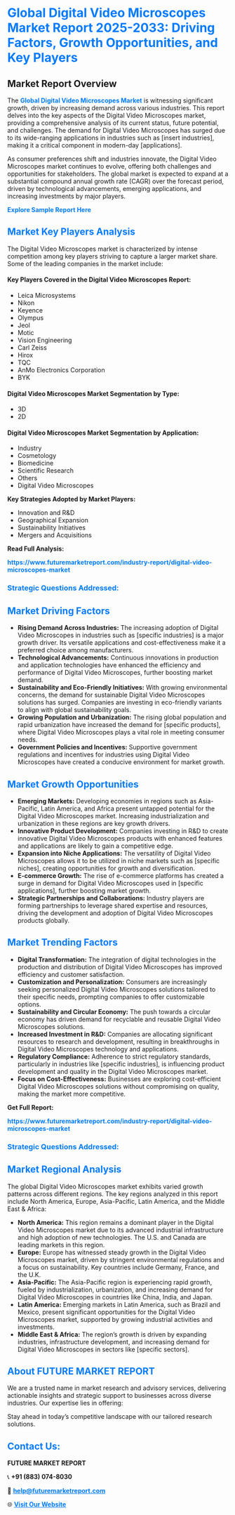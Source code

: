 <h1 style="color: #007BFF;">Global Digital Video Microscopes Market Report 2025-2033: Driving Factors, Growth Opportunities, and Key Players</h1>

<section id="overview">
<h2>Market Report Overview</h2>
<p>The <a href="https://www.futuremarketreport.com/industry-report/digital-video-microscopes-market" style="color: #007BFF; text-decoration: none;"><strong>Global Digital Video Microscopes Market</strong></a> is witnessing significant growth, driven by increasing demand across various industries. This report delves into the key aspects of the Digital Video Microscopes market, providing a comprehensive analysis of its current status, future potential, and challenges. The demand for Digital Video Microscopes has surged due to its wide-ranging applications in industries such as [insert industries], making it a critical component in modern-day [applications].</p>
<p>As consumer preferences shift and industries innovate, the Digital Video Microscopes market continues to evolve, offering both challenges and opportunities for stakeholders. The global market is expected to expand at a substantial compound annual growth rate (CAGR) over the forecast period, driven by technological advancements, emerging applications, and increasing investments by major players.</p>
</section>

<section id="overview">
<p><a href="https://www.futuremarketreport.com/request-sample/reportId=127926" style="color: #007BFF; text-decoration: none;"><strong>Explore Sample Report Here</strong></a></p>
</section>

<section id="key-players">
<h2 style="color: #007BFF;">Market Key Players Analysis</h2>
<p>The Digital Video Microscopes market is characterized by intense competition among key players striving to capture a larger market share. Some of the leading companies in the market include:</p>
<h4>Key Players Covered in the Digital Video Microscopes Report:</h4>
<ul><li>Leica Microsystems</li><li>Nikon</li><li>Keyence</li><li>Olympus</li><li>Jeol</li><li>Motic</li><li>Vision Engineering</li><li>Carl Zeiss</li><li>Hirox</li><li>TQC</li><li>AnMo Electronics Corporation</li><li>BYK</li></ul>
<h4>Digital Video Microscopes Market Segmentation by Type:</h4>
<ul><li>3D</li><li>2D</li></ul>

<h4>Digital Video Microscopes Market Segmentation by Application:</h4>
<ul><li>Industry</li><li>Cosmetology</li><li>Biomedicine</li><li>Scientific Research</li><li>Others</li><li>Digital Video Microscopes</li></ul>
<p><strong>Key Strategies Adopted by Market Players:</strong></p>
<ul>
<li>Innovation and R&D</li>
<li>Geographical Expansion</li>
<li>Sustainability Initiatives</li>
<li>Mergers and Acquisitions</li>
</ul>
</section>

<section>
<p><strong>Read Full Analysis: </strong></p><a href="https://www.futuremarketreport.com/industry-report/digital-video-microscopes-market" style="color: #007BFF; text-decoration: none;"><strong>https://www.futuremarketreport.com/industry-report/digital-video-microscopes-market</strong></a>
<h3 style="color: #007BFF;">Strategic Questions Addressed:</h3>
</section>

<section id="driving-factors">
<h2 style="color: #007BFF;">Market Driving Factors</h2>
<ul>
<li><strong>Rising Demand Across Industries:</strong> The increasing adoption of Digital Video Microscopes in industries such as [specific industries] is a major growth driver. Its versatile applications and cost-effectiveness make it a preferred choice among manufacturers.</li>
<li><strong>Technological Advancements:</strong> Continuous innovations in production and application technologies have enhanced the efficiency and performance of Digital Video Microscopes, further boosting market demand.</li>
<li><strong>Sustainability and Eco-Friendly Initiatives:</strong> With growing environmental concerns, the demand for sustainable Digital Video Microscopes solutions has surged. Companies are investing in eco-friendly variants to align with global sustainability goals.</li>
<li><strong>Growing Population and Urbanization:</strong> The rising global population and rapid urbanization have increased the demand for [specific products], where Digital Video Microscopes plays a vital role in meeting consumer needs.</li>
<li><strong>Government Policies and Incentives:</strong> Supportive government regulations and incentives for industries using Digital Video Microscopes have created a conducive environment for market growth.</li>
</ul>
</section>

<section id="growth-opportunities">
<h2 style="color: #007BFF;">Market Growth Opportunities</h2>
<ul>
<li><strong>Emerging Markets:</strong> Developing economies in regions such as Asia-Pacific, Latin America, and Africa present untapped potential for the Digital Video Microscopes market. Increasing industrialization and urbanization in these regions are key growth drivers.</li>
<li><strong>Innovative Product Development:</strong> Companies investing in R&D to create innovative Digital Video Microscopes products with enhanced features and applications are likely to gain a competitive edge.</li>
<li><strong>Expansion into Niche Applications:</strong> The versatility of Digital Video Microscopes allows it to be utilized in niche markets such as [specific niches], creating opportunities for growth and diversification.</li>
<li><strong>E-commerce Growth:</strong> The rise of e-commerce platforms has created a surge in demand for Digital Video Microscopes used in [specific applications], further boosting market growth.</li>
<li><strong>Strategic Partnerships and Collaborations:</strong> Industry players are forming partnerships to leverage shared expertise and resources, driving the development and adoption of Digital Video Microscopes products globally.</li>
</ul>
</section>

<section id="trending-factors">
<h2 style="color: #007BFF;">Market Trending Factors</h2>
<ul>
<li><strong>Digital Transformation:</strong> The integration of digital technologies in the production and distribution of Digital Video Microscopes has improved efficiency and customer satisfaction.</li>
<li><strong>Customization and Personalization:</strong> Consumers are increasingly seeking personalized Digital Video Microscopes solutions tailored to their specific needs, prompting companies to offer customizable options.</li>
<li><strong>Sustainability and Circular Economy:</strong> The push towards a circular economy has driven demand for recyclable and reusable Digital Video Microscopes solutions.</li>
<li><strong>Increased Investment in R&D:</strong> Companies are allocating significant resources to research and development, resulting in breakthroughs in Digital Video Microscopes technology and applications.</li>
<li><strong>Regulatory Compliance:</strong> Adherence to strict regulatory standards, particularly in industries like [specific industries], is influencing product development and quality in the Digital Video Microscopes market.</li>
<li><strong>Focus on Cost-Effectiveness:</strong> Businesses are exploring cost-efficient Digital Video Microscopes solutions without compromising on quality, making the market more competitive.</li>
</ul>
</section>

<section>
<p><strong>Get Full Report: </strong></p><a href="https://www.futuremarketreport.com/industry-report/digital-video-microscopes-market" style="color: #007BFF; text-decoration: none;"><strong>https://www.futuremarketreport.com/industry-report/digital-video-microscopes-market</strong></a>
<h3 style="color: #007BFF;">Strategic Questions Addressed:</h3>
</section>


<section id="regional-analysis">
<h2 style="color: #007BFF;">Market Regional Analysis</h2>
<p>The global Digital Video Microscopes market exhibits varied growth patterns across different regions. The key regions analyzed in this report include North America, Europe, Asia-Pacific, Latin America, and the Middle East & Africa:</p>
<ul>
<li><strong>North America:</strong> This region remains a dominant player in the Digital Video Microscopes market due to its advanced industrial infrastructure and high adoption of new technologies. The U.S. and Canada are leading markets in this region.</li>
<li><strong>Europe:</strong> Europe has witnessed steady growth in the Digital Video Microscopes market, driven by stringent environmental regulations and a focus on sustainability. Key countries include Germany, France, and the U.K.</li>
<li><strong>Asia-Pacific:</strong> The Asia-Pacific region is experiencing rapid growth, fueled by industrialization, urbanization, and increasing demand for Digital Video Microscopes in countries like China, India, and Japan.</li>
<li><strong>Latin America:</strong> Emerging markets in Latin America, such as Brazil and Mexico, present significant opportunities for the Digital Video Microscopes market, supported by growing industrial activities and investments.</li>
<li><strong>Middle East & Africa:</strong> The region’s growth is driven by expanding industries, infrastructure development, and increasing demand for Digital Video Microscopes in sectors like [specific sectors].</li>
</ul>
</section>

<footer>
<h2 style="color: #007BFF;">About FUTURE MARKET REPORT</h2>
<p>We are a trusted name in market research and advisory services, delivering actionable insights and strategic support to businesses across diverse industries. Our expertise lies in offering:</p>

<p>Stay ahead in today’s competitive landscape with our tailored research solutions.</p>

<h2 style="color: #007BFF;">Contact Us:</h2>
<p><strong>FUTURE MARKET REPORT</strong></p>
<p>📞 <strong>+91 (883) 074-8030</strong></p>
<p>📧 <strong><a href="mailto:help@futuremarketreport.com" style="color: #007BFF;">help@futuremarketreport.com</a></strong></p>
<p>🌐 <strong><a href="https://www.futuremarketreport.com/" style="color: #007BFF;">Visit Our Website</a></strong></p>
</footer>